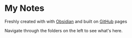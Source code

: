 # My Notes

Freshly created with with [Obsidian](https://obsidian.md) and built on [GitHub](https://github.com) pages

Navigate through the folders on the left to see what's here.